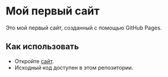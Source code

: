 # Мой первый сайт

Это мой первый сайт, созданный с помощью GitHub Pages.

## Как использовать
- Откройте [сайт](https://SilentHill111.github.io/my-website).
- Исходный код доступен в этом репозитории.
